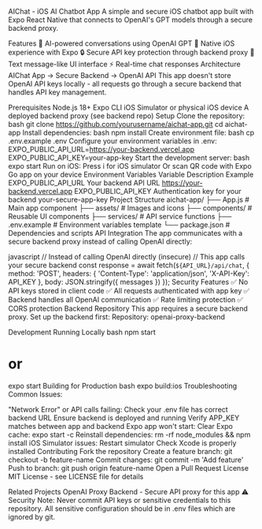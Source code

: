 AIChat - iOS AI Chatbot App
A simple and secure iOS chatbot app built with Expo React Native that connects to OpenAI's GPT models through a secure backend proxy.

Features
🤖 AI-powered conversations using OpenAI GPT
📱 Native iOS experience with Expo
🔒 Secure API key protection through backend proxy
💬 Text message-like UI interface
⚡ Real-time chat responses
Architecture
AIChat App → Secure Backend → OpenAI API
This app doesn't store OpenAI API keys locally - all requests go through a secure backend that handles API key management.

Prerequisites
Node.js 18+
Expo CLI
iOS Simulator or physical iOS device
A deployed backend proxy (see backend repo)
Setup
Clone the repository:
bash
git clone https://github.com/yourusername/aichat-app.git
cd aichat-app
Install dependencies:
bash
npm install
Create environment file:
bash
cp .env.example .env
Configure your environment variables in .env:
EXPO_PUBLIC_API_URL=https://your-backend.vercel.app
EXPO_PUBLIC_API_KEY=your-app-key
Start the development server:
bash
expo start
Run on iOS:
Press i for iOS simulator
Or scan QR code with Expo Go app on your device
Environment Variables
Variable	Description	Example
EXPO_PUBLIC_API_URL	Your backend API URL	https://your-backend.vercel.app
EXPO_PUBLIC_API_KEY	Authentication key for your backend	your-secure-app-key
Project Structure
aichat-app/
├── App.js              # Main app component
├── assets/             # Images and icons
├── components/         # Reusable UI components
├── services/           # API service functions
├── .env.example        # Environment variables template
└── package.json        # Dependencies and scripts
API Integration
The app communicates with a secure backend proxy instead of calling OpenAI directly:

javascript
// Instead of calling OpenAI directly (insecure)
// This app calls your secure backend
const response = await fetch(`${API_URL}/api/chat`, {
  method: 'POST',
  headers: {
    'Content-Type': 'application/json',
    'X-API-Key': API_KEY
  },
  body: JSON.stringify({ messages })
});
Security Features
✅ No API keys stored in client code
✅ All requests authenticated with app key
✅ Backend handles all OpenAI communication
✅ Rate limiting protection
✅ CORS protection
Backend Repository
This app requires a secure backend proxy. Set up the backend first: Repository: openai-proxy-backend

Development
Running Locally
bash
npm start
# or
expo start
Building for Production
bash
expo build:ios
Troubleshooting
Common Issues:

"Network Error" or API calls failing:
Check your .env file has correct backend URL
Ensure backend is deployed and running
Verify APP_KEY matches between app and backend
Expo app won't start:
Clear Expo cache: expo start -c
Reinstall dependencies: rm -rf node_modules && npm install
iOS Simulator issues:
Restart simulator
Check Xcode is properly installed
Contributing
Fork the repository
Create a feature branch: git checkout -b feature-name
Commit changes: git commit -m 'Add feature'
Push to branch: git push origin feature-name
Open a Pull Request
License
MIT License - see LICENSE file for details

Related Projects
OpenAI Proxy Backend - Secure API proxy for this app
⚠️ Security Note: Never commit API keys or sensitive credentials to this repository. All sensitive configuration should be in .env files which are ignored by git.

